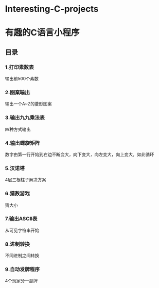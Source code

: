 # Interesting-C-projects
# 有趣的C语言小程序

## 目录

### 1.打印素数表
  输出前500个素数
### 2.图案输出
  输出一个A~Z的菱形图案
### 3.输出九九乘法表
  四种方式输出
### 4.输出螺旋矩阵
  数字由第一行开始到右边不断变大，向下变大，向左变大，向上变大，如此循环
### 5.汉诺塔
  4层三根柱子解决方案
### 6.猜数游戏
  猜大小
### 7.输出ASCII表
  从可见字符串开始
### 8.进制转换
  不同进制之间转换
### 9.自动发牌程序
  4个玩家分一副牌
